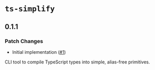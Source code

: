# `ts-simplify`

## 0.1.1

### Patch Changes

- Initial implementation ([#1](https://github.com/FormidableLabs/ts-simplify/pull/1))

CLI tool to compile TypeScript types into simple, alias-free primitives.
